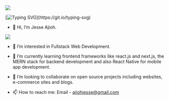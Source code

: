 <!-- Banner Image -->

<img src="https://komarev.com/ghpvc/?username=ajiohjesse&style=flat-square&color=6cd63e">

[![Typing SVG](https://readme-typing-svg.herokuapp.com?font=Fira+Code&pause=1000&width=600&height=100&lines=Creating+digital+products+with+unique+ideas.;Building+web+applications+with+the+latest+tools.)](https://git.io/typing-svg)


- 👋 Hi, I’m Jesse Ajioh.

<p align="left">
  <a href="https://www.twitter.com/rehxnation" target="_blank" rel="noreferrer">
    <img src="https://img.shields.io/twitter/follow/rehxnation?logo=twitter&style=for-the-badge&color=0077B5&labelColor=000000">
  </a>
<!--   <a href="https://www.linkedin.com/in/victorekeawa">
    <img src="https://img.shields.io/badge/LinkedIn-0077B5?style=for-the-badge&logo=linkedin&logoColor=white">
  </a>
  <a href="https://codepen.io/evavic44"> 
    <img src="https://img.shields.io/badge/Codepen-000000?style=for-the-badge&logo=codepen&logoColor=white">
  </a> -->
</p>

- 👀 I’m interested in Fullstack Web Development.

- 🌱 I’m currently learning frontend frameworks like react.js and next.js, the MERN stack for backend development and also React Native for mobile app development.
- 💞️ I’m looking to collaborate on open source projects including websites, e-commerce sites and blogs.
- 📫 How to reach me: Email - ajiohjesse@gmail.com

<!---
ajiohjesse/ajiohjesse is a ✨ special ✨ repository because its `README.md` (this file) appears on your GitHub profile.
You can click the Preview link to take a look at your changes.
--->
